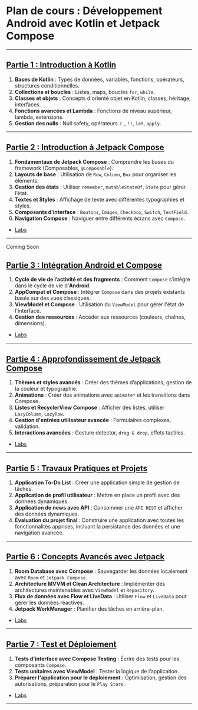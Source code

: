
# Plan de cours : Développement Android avec Kotlin et Jetpack Compose

---

## [Partie 1 : Introduction à Kotlin](./PART_01/)

1. **Bases de Kotlin** : Types de données, variables, fonctions, opérateurs, structures conditionnelles.
2. **Collections et boucles** : Listes, maps, boucles `for`, `while`.
3. **Classes et objets** : Concepts d'orienté objet en Kotlin, classes, héritage, interfaces.
4. **Fonctions avancées et Lambda** : Fonctions de niveau supérieur, lambda, extensions.
5. **Gestion des nulls** : Null safety, opérateurs `?.`, `!!`, `let`, `apply`.

---

## [Partie 2 : Introduction à Jetpack Compose](./PART_02/)

1. **Fondamentaux de Jetpack Compose** : Comprendre les bases du framework (Composables, `@Composable`).
2. **Layouts de base** : Utilisation de `Row`, `Column`, `Box` pour organiser les éléments.
3. **Gestion des états** : Utiliser `remember`, `mutableStateOf`, `State` pour gérer l’état.
4. **Textes et Styles** : Affichage de texte avec différentes typographies et styles.
5. **Composants d’interface** : `Boutons`, `Images`, `Checkbox`, `Switch`, `TextField`.
6. **Navigation Compose** : Naviguer entre différents écrans avec `Compose`.

- [Labs](./PART_02/LABS/)

---

Coming Soon

## [Partie 3 : Intégration Android et Compose](./PART_03/)

1. **Cycle de vie de l’activité et des fragments** : Comment `Compose` s’intègre dans le cycle de vie d’**Android**.
2. **AppCompat et Compose** : Intégrer `Compose` dans des projets existants basés sur des vues classiques.
3. **ViewModel et Compose** : Utilisation du `ViewModel` pour gérer l'état de l'interface.
4. **Gestion des ressources** : Accéder aux ressources (couleurs, chaînes, dimensions).

- [Labs](./PART_03/LABS/)
  
---

## [Partie 4 : Approfondissement de Jetpack Compose](./PART_04/)

1. **Thèmes et styles avancés** : Créer des thèmes d’applications, gestion de la couleur et typographie.
2. **Animations** : Créer des animations avec `animate*` et les transitions dans Compose.
3. **Listes et RecyclerView Compose** : Afficher des listes, utiliser `LazyColumn`, `LazyRow`.
4. **Gestion d'entrées utilisateur avancée** : Formulaires complexes, validation.
5. **Interactions avancées** : Gesture detector, `drag & drop`, effets tactiles.

- [Labs](./PART_04/LABS/)
  
---

## [Partie 5 : Travaux Pratiques et Projets](./PART_05/)

1. **Application To-Do List** : Créer une application simple de gestion de tâches.
2. **Application de profil utilisateur** : Mettre en place un profil avec des données dynamiques.
3. **Application de news avec API** : Consommer une `API REST` et afficher des données dynamiques.
4. **Évaluation du projet final** : Construire une application avec toutes les fonctionnalités apprises, incluant la persistance des données et une navigation avancée.

---

## [Partie 6 : Concepts Avancés avec Jetpack](./PART_06/)

1. **Room Database avec Compose** : Sauvegarder les données localement avec `Room` et `Jetpack Compose`.
2. **Architecture MVVM et Clean Architecture** : Implémenter des architectures maintenables avec `ViewModel` et `Repository`.
3. **Flux de données avec Flow et LiveData** : Utiliser `Flow` et `LiveData` pour gérer les données réactives.
4. **Jetpack WorkManager** : Planifier des tâches en arrière-plan.

- [Labs](./PART_06/LABS/)
  
---

## [Partie 7 : Test et Déploiement](./PART_07/)

1. **Tests d'interface avec Compose Testing** : Écrire des tests pour les composants `Compose`.
2. **Tests unitaires avec ViewModel** : Tester la logique de l’application.
3. **Préparer l'application pour le déploiement** : Optimisation, gestion des autorisations, préparation pour le `Play Store`.

- [Labs](./PART_07/LABS/)
---
